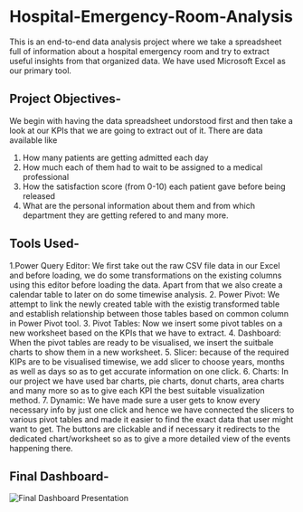 # Hospital-Emergency-Room-Analysis
This is an end-to-end data analysis project where we take a spreadsheet full of information about a hospital emergency room and try to extract useful insights from that organized data. We have used Microsoft Excel as our primary tool.
## Project Objectives-
We begin with having the data spreadsheet undorstood first and then take a look at our KPIs that we are going to extract out of it. There are data available like 
1. How many patients are getting admitted each day
2. How much each of them had to wait to be assigned to a medical professional
3. How the satisfaction score (from 0-10) each patient gave before being released
4. What are the personal information about them and from which department they are getting refered to and many more.

## Tools Used-
1.Power Query Editor: We first take out the raw CSV file data in our Excel and before loading, we do some transformations on the existing columns using this editor before loading the data. Apart from that we also create a calendar table to later on do some timewise analysis.
2. Power Pivot: We attempt to link the newly created table with the existig transformed table and establish relationship between those tables based on common column in Power Pivot tool.
3. Pivot Tables: Now we insert some pivot tables on a new worksheet based on the KPIs that we have to extract.
4. Dashboard: When the pivot tables are ready to be visualised, we insert the suitbale charts to show them in a new worksheet. 
5. Slicer: because of the required KIPs are to be visualised timewise, we add slicer to choose years, months as well as days so as to get accurate information on one click.
6. Charts: In our project we have used bar charts, pie charts, donut charts, area charts and many more so as to give each KPI the best suitable visualization method.
7. Dynamic: We have made sure a user gets to know every necessary info by just one click and hence we have connected the slicers to various pivot tables and made it easier to find the exact data that user might want to get. The buttons are clickable and if necessary it redirects to the dedicated chart/worksheet so as to give a more detailed view of the events happening there.

## Final Dashboard-
![Final Dashboard Presentation](https://github.com/user-attachments/assets/b614c570-88e4-4ed5-99cb-86bacd8f83e3)
